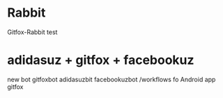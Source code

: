 # Rabbit
Gitfox-Rabbit test
# adidasuz + gitfox + facebookuz
new bot 
gitfoxbot
adidasuzbit
facebookuzbot
/workflows
fo Android
app gitfox
